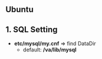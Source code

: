 ## Ubuntu

## 1. SQL Setting

* **etc/mysql/my.cnf** => find DataDir
  * default:  **/va/lib/mysql** 


